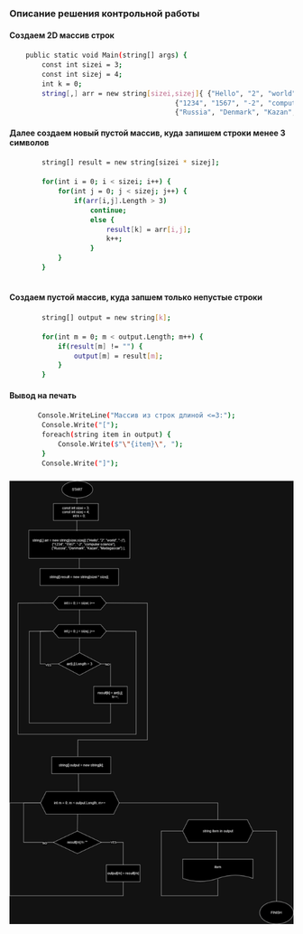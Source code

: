 ### Описание решения контрольной работы

#### Создаем 2D массив строк
```sh
    public static void Main(string[] args) {
        const int sizei = 3;
        const int sizej = 4;
        int k = 0;
        string[,] arr = new string[sizei,sizej]{ {"Hello", "2", "world", ":-)"},
                                         {"1234", "1567", "-2", "computer science"},
                                         {"Russia", "Denmark", "Kazan", "Madagascar"} };

```
#### Далее создаем новый пустой массив, куда запишем строки менее 3 символов
```sh
        string[] result = new string[sizei * sizej];

        for(int i = 0; i < sizei; i++) {
            for(int j = 0; j < sizej; j++) {
                if(arr[i,j].Length > 3)
                    continue;
                    else {
                        result[k] = arr[i,j];
                        k++;
                    }
            }
        }
    
```
#### Coздаем пустой массив, куда запшем только непустые строки
```sh
        string[] output = new string[k];

        for(int m = 0; m < output.Length; m++) {
            if(result[m] != "") {
                output[m] = result[m];
            }
        }

```
#### Вывод на печать
```sh
       Console.WriteLine("Массив из строк длиной <=3:");
        Console.Write("[");
        foreach(string item in output) {
            Console.Write($"\"{item}\", ");
        }
        Console.Write("]");
```


### ![Блок-схема](kontrolnaya_diagram.png)

